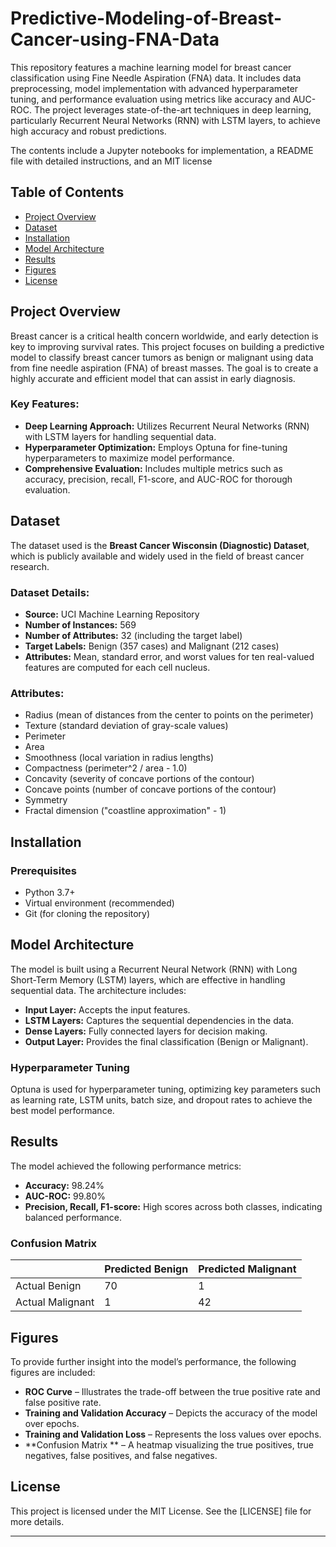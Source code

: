 # Predictive-Modeling-of-Breast-Cancer-using-FNA-Data
This repository features a machine learning model for breast cancer classification using Fine Needle Aspiration (FNA) data. It includes data preprocessing, model implementation with advanced hyperparameter tuning, and performance evaluation using metrics like accuracy and AUC-ROC. 
The project leverages state-of-the-art techniques in deep learning, particularly Recurrent Neural Networks (RNN) with LSTM layers, to achieve high accuracy and robust predictions.

The contents include a Jupyter notebooks for implementation, a README file with detailed instructions, and an MIT license

## Table of Contents
- [Project Overview](#project-overview)
- [Dataset](#dataset)
- [Installation](#installation)
- [Model Architecture](#model-architecture)
- [Results](#results)
- [Figures](#figures)
- [License](#license)

## Project Overview
Breast cancer is a critical health concern worldwide, and early detection is key to improving survival rates. This project focuses on building a predictive model to classify breast cancer tumors as benign or malignant using data from fine needle aspiration (FNA) of breast masses. The goal is to create a highly accurate and efficient model that can assist in early diagnosis.

### Key Features:
- **Deep Learning Approach:** Utilizes Recurrent Neural Networks (RNN) with LSTM layers for handling sequential data.
- **Hyperparameter Optimization:** Employs Optuna for fine-tuning hyperparameters to maximize model performance.
- **Comprehensive Evaluation:** Includes multiple metrics such as accuracy, precision, recall, F1-score, and AUC-ROC for thorough evaluation.

## Dataset
The dataset used is the **Breast Cancer Wisconsin (Diagnostic) Dataset**, which is publicly available and widely used in the field of breast cancer research.

### Dataset Details:
- **Source:** UCI Machine Learning Repository
- **Number of Instances:** 569
- **Number of Attributes:** 32 (including the target label)
- **Target Labels:** Benign (357 cases) and Malignant (212 cases)
- **Attributes:** Mean, standard error, and worst values for ten real-valued features are computed for each cell nucleus.

### Attributes:
- Radius (mean of distances from the center to points on the perimeter)
- Texture (standard deviation of gray-scale values)
- Perimeter
- Area
- Smoothness (local variation in radius lengths)
- Compactness (perimeter^2 / area - 1.0)
- Concavity (severity of concave portions of the contour)
- Concave points (number of concave portions of the contour)
- Symmetry
- Fractal dimension ("coastline approximation" - 1)

## Installation

### Prerequisites
- Python 3.7+
- Virtual environment (recommended)
- Git (for cloning the repository)

## Model Architecture
The model is built using a Recurrent Neural Network (RNN) with Long Short-Term Memory (LSTM) layers, which are effective in handling sequential data. The architecture includes:

- **Input Layer:** Accepts the input features.
- **LSTM Layers:** Captures the sequential dependencies in the data.
- **Dense Layers:** Fully connected layers for decision making.
- **Output Layer:** Provides the final classification (Benign or Malignant).

### Hyperparameter Tuning
Optuna is used for hyperparameter tuning, optimizing key parameters such as learning rate, LSTM units, batch size, and dropout rates to achieve the best model performance.

## Results
The model achieved the following performance metrics:
- **Accuracy:** 98.24%
- **AUC-ROC:** 99.80%
- **Precision, Recall, F1-score:** High scores across both classes, indicating balanced performance.

### Confusion Matrix
|               | Predicted Benign | Predicted Malignant |
|---------------|------------------|---------------------|
| Actual Benign | 70               | 1                   |
| Actual Malignant | 1             | 42                  |

## Figures
To provide further insight into the model’s performance, the following figures are included:

- **ROC Curve** – Illustrates the trade-off between the true positive rate and false positive rate.
- **Training and Validation Accuracy** – Depicts the accuracy of the model over epochs.
- **Training and Validation Loss**  – Represents the loss values over epochs.
- **Confusion Matrix ** – A heatmap visualizing the true positives, true negatives, false positives, and false negatives.

## License
This project is licensed under the MIT License. See the [LICENSE] file for more details.

---
